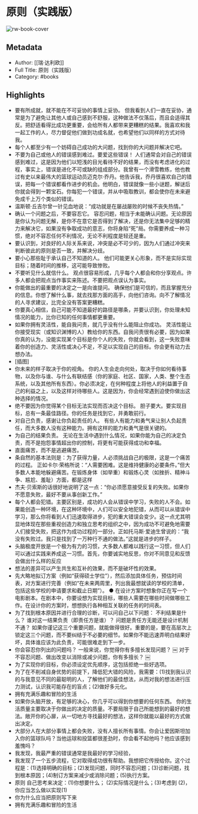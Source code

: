 # 原则（实践版）

![rw-book-cover](https://weread-1258476243.file.myqcloud.com/weread/cover/41/cpplatform_pals91jiffkmsnpbpsnzsh/s_cpplatform_pals91jiffkmsnpbpsnzsh1681271065.jpg)

## Metadata
- Author: [[瑞·达利欧]]
- Full Title: 原则（实践版）
- Category: #books

## Highlights
- 要有所成就，就不能在不可妥协的事情上妥协。
  但我看到人们一直在妥协，通常是为了避免让其他人或自己感到不舒服，这种做法不仅落后，而且会适得其反。把舒适看得比成功更重要，会给所有人都带来更糟糕的结果。我喜欢和我一起工作的人，尽力督促他们做到功成名就，也希望他们以同样的方式对待我。
- 每个人都至少有一个妨碍自己成功的大问题，找到你的大问题并解决它吧。
- 不要为自己或他人的错误感到难过。要爱这些错误！
  人们通常会对自己的错误感到难过，这是因为他们以短浅的目光看待不好的结果，而没有考虑进化的过程，事实上，错误是进化不可或缺的组成部分。我曾有一个滑雪教练，他也教过有史以来最伟大的篮球运动员迈克尔·乔丹。他告诉我，乔丹很喜欢自己的错误，把每一个错误都看作进步的机会。他明白，错误就像一些小谜题，解谜后你就会得到一颗宝石。你每犯一个错误，并从中吸取教训，都会使你在未来避免成千上万个类似的错误。
- 温斯顿·丘吉尔曾一针见血地说：“成功就是在屡战屡败的时候不丧失热情。”
- 确认一个问题之后，不要容忍它。
  容忍问题，相当于未能确认问题。无论原因是你认为问题无解，是你不在意它是否得到了解决，还是你无法集中足够的精力来解决它，如果没有争取成功的意志，你将身陷“死”局。你需要养成一种习惯，绝对不容忍任何不利情况，无论不利程度是轻还是重。
- 要认识到，对良好的人际关系来说，冲突是必不可少的，因为人们通过冲突来判断彼此的原则是否一致，并解决分歧。
- 要小心那些耻于承认自己不知道的人。
  他们可能更关心形象，而不是实际实现目标；随着时间的推移，这可能导致惨败。
- 不要听见什么就信什么。
  观点很容易形成，几乎每个人都会和你分享观点。许多人都会把观点当作事实来陈述。不要把观点误认为事实。
- 你能做出的最重要的决定之一是向谁提问。
  确保他们是可信的，而且掌握充分的信息。你想了解什么事，就去找那方面的高手，向他们咨询。向不了解情况的人寻求建议，比完全没有答案更糟糕。
- 你要真心相信，自己可能不知道最好的路径是哪条，并要认识到，你处理未知情况的能力，比你已知的任何事情都更重要。
- 如果你拥有灵活性，能自我问责，就几乎没有什么能阻止你成功。
  灵活性能让你接受现实（或知识渊博的人）教给你的东西。自我问责很有必要，因为如果你真的认为，没能实现某个目标是你个人的失败，你就会看到，这一失败意味着你的创造力、灵活性或决心不足，不足以实现自己的目标。你会更有动力去想办法。
- [插图]
- 你未来的样子取决于你的视角。
  你的人生会走向何处，取决于你如何看待事物，以及你与谁、与什么有联结感（你的家庭、社区、国家，人类、整个生态系统，以及其他所有东西）。你必须决定，在何种程度上将他人的利益置于自己的利益之上，以及这样对待哪些人。这是因为，你会经常遇到迫使你做出这种选择的情况。
- 绝不要因为你觉得某个目标无法实现而否决这个目标。
  胆子要大。要实现目标，总有一条最佳路径。你的任务是找到它，并勇敢前行。
- 对自己负责，感谢让你负起责任的人。
  有些人有能力和勇气来让别人负起责任，而大多数人没有这种能力。拥有这样的能力和勇气是很关键的。
- 为自己的结果负责。
  无论在生活中遇到什么情况，如果你能为自己的决定负责，而不是抱怨事情超出你的控制，将更有可能获得成功和幸福。
- 直面痛苦，而不是逃避痛苦。
- 条自然的基本法则是：为了获得力量，人必须挑战自己的极限，这是一个痛苦的过程。
  正如卡尔·荣格所说：“人需要困难。这是维持健康的必要条件。”但大多数人本能地躲避痛苦。在锻炼身体（如举重）和锻炼心灵（如挫折、精神斗争、尴尬、羞耻）方面，都是这样
- 杰夫·贝索斯的话很好地说明了这一点：“你必须愿意接受反复的失败。如果你不愿意失败，最好不要从事创新工作。”
- 每个人都会犯错。主要区别是，成功的人会从错误中学习，失败的人不会。如果能创造一种环境，在这种环境中，人们可以安全地犯错，从而可以从错误中学习，那么你将看到人们迅速取得进步，犯的重大错误会变少。这一点尤其明显地体现在那些重视创造力和独立思考的组织之中，因为成功不可避免地需要人们接受失败，把这作为成功过程的一部分。正如托马斯·爱迪生曾说的：“我没有失败过。我只是找到了一万种行不通的做法。”这就是进步的样子。
- 头脑极度开放是一个极为有力的习惯，大多数人都难以践行这一习惯，但人们可以通过实践来养成这一习惯。首先，你要诚实地反思，你对不同意见和反馈会做出什么样的反应
- 想法的差异可以产生共生和互补的效果，而不是破坏性的效果。
- 先大略地拟订方案（例如“获得硕士学位”），然后添加具体任务，预估时间表，对方案进行完善（例如“在未来两周里，列出我最想就读的学校的清单，包括这些学校的申请要求和截止日期”）。
  ● 在设计方案时想象你正在写一个电影剧本。在剧本中，你要设想为实现目标，哪些人需要在哪些时间做哪些工作。在设计你的方案时，想想执行各种相互关联的任务的时间表。
- 为了找到根本原因并进行合理的诊断，可以问自己以下问题：
  不利结果是什么？
  谁对这一结果负责（即责任方是谁）？
  问题是责任方无能还是设计机制不通？
  如果你谨记这三个重要问题，就能做得很好。重要的是，要在高层次上锁定这三个问题，而不要纠结于不必要的细节。如果你不能迅速弄明白结果好坏，具体谁应该为此负责，可能很难走到下一步。
- 你会容忍你列出的问题吗？
  一般来说，你觉得你有多擅长发现问题？
  ￼
  对于不容忍问题、做出改变以消除或减少问题，你有多擅长？
  ￼
- 为了实现你的目标，你必须设定优先顺序，这包括拒绝一些好选项。
- 为了在不削减自身优势的前提下，降低犯大错的风险，我需要：(1)找到我认识的与我意见不同的最聪明的人，了解他们的最佳想法，从而对我的想法进行压力测试，认识我可能存在的盲点；(2)做好多元化。
- 拥有充满乐趣和冒险的生活
- 如果你头脑开放，有足够的决心，你几乎可以得到你想要的任何东西。
  你的生活质量主要取决于你做出的决定的质量。不要局限于自己所能想到的最好的想法。敞开你的心扉，从一切地方寻找最好的想法，这样你就能以最好的方式做出决定。
- 大部分人在大部分事情上都会失败，没有人擅长所有事情。你会让爱因斯坦加入你的篮球队吗？当他运球和投篮都很差劲时，你会看不起他吗？他应该感到羞愧吗？
- 我发现，我最严重的错误通常是我最好的学习经验，
- 我发现了一个五步流程，它对取得成功很有帮助。我想把它传授给你。这个过程是：(1)选择明确的目标；(2)发现问题，同时不容忍问题；(3)诊断问题，找到根本原因；(4)制订方案来减少或消除问题；(5)执行方案。
- 原则
  自己思考来决定：(1)你想要什么；
  (2)实际情况是什么；(3)考虑到
  (2)，你应当怎么做以实现(1)
- 你为什么应当把原则写下来
- 拥有充满乐趣和冒险的生活
